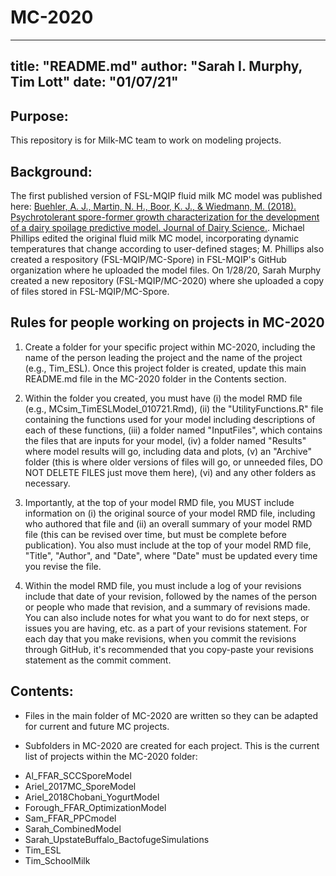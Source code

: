 
# MC-2020
---
title: "README.md"
author: "Sarah I. Murphy, Tim Lott"
date: "01/07/21"
---

## Purpose: 
This repository is for Milk-MC team to work on modeling projects. 

## Background: 
The first published version of FSL-MQIP fluid milk MC model was published here: [Buehler, A. J., Martin, N. H., Boor, K. J., & Wiedmann, M. (2018). Psychrotolerant spore-former growth characterization for the development of a dairy spoilage predictive model. Journal of Dairy Science.](https://doi.org/10.3168/jds.2018-14501). Michael Phillips edited the original fluid milk MC model, incorporating dynamic temperatures that change according to user-defined stages; M. Phillips also created a respository (FSL-MQIP/MC-Spore) in FSL-MQIP's GitHub organization where he uploaded the model files. On 1/28/20, Sarah Murphy created a new repository (FSL-MQIP/MC-2020) where she uploaded a copy of files stored in FSL-MQIP/MC-Spore. 

## Rules for people working on projects in MC-2020
1. Create a folder for your specific project within MC-2020, including the name of the person leading the project and the name of the project (e.g., Tim_ESL). Once this project folder is created, update this main README.md file in the MC-2020 folder in the Contents section.

2. Within the folder you created, you must have (i) the model RMD file (e.g., MCsim_TimESLModel_010721.Rmd), (ii) the "UtilityFunctions.R" file containing the functions used for your model including descriptions of each of these functions, (iii) a folder named "InputFiles", which contains the files that are inputs for your model, (iv) a folder named "Results" where model results will go, including data and plots, (v) an "Archive" folder (this is where older versions of files will go, or unneeded files, DO NOT DELETE FILES just move them here), (vi) and any other folders as necessary. 

3. Importantly, at the top of your model RMD file, you MUST include information on (i) the original source of your model RMD file, including who authored that file and (ii) an overall summary of your model RMD file (this can be revised over time, but must be complete before publication). You also must include at the top of your model RMD file, "Title", "Author", and "Date", where "Date" must be updated every time you revise the file. 

4. Within the model RMD file, you must include a log of your revisions include that date of your revision, followed by the names of the person or people who made that revision, and a summary of revisions made. You can also include notes for what you want to do for next steps, or issues you are having, etc. as a part of your revisions statement. For each day that you make revisions, when you commit the revisions through GitHub, it's recommended that you copy-paste your revisions statement as the commit comment.

## Contents:
* Files in the main folder of MC-2020 are written so they can be adapted for current and future MC projects. 

* Subfolders in MC-2020 are created for each project. This is the current list of projects within the MC-2020 folder:
- Al_FFAR_SCCSporeModel
- Ariel_2017MC_SporeModel
- Ariel_2018Chobani_YogurtModel
- Forough_FFAR_OptimizationModel
- Sam_FFAR_PPCmodel
- Sarah_CombinedModel
- Sarah_UpstateBuffalo_BactofugeSimulations
- Tim_ESL
- Tim_SchoolMilk
        
    
            




